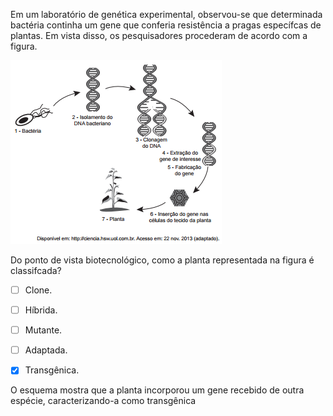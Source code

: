 

Em um laboratório de genética experimental, observou-se que determinada bactéria continha um gene que conferia resistência a pragas específcas de plantas. Em vista disso, os pesquisadores procederam de acordo com a figura.

![](2daac325-be98-487d-deaf-9885e30b214c.png)

Do ponto de vista biotecnológico, como a planta representada na figura é classifcada?



- [ ] Clone.
- [ ] Híbrida.
- [ ] Mutante.
- [ ] Adaptada.
- [x] Transgênica.


O esquema mostra que a planta incorporou um gene recebido de outra espécie, caracterizando-a como transgênica
